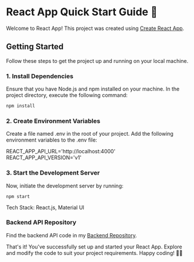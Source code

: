 # React App Quick Start Guide  🚀

Welcome to React App! This project was created using [Create React App](https://github.com/facebook/create-react-app).

## Getting Started

Follow these steps to get the project up and running on your local machine.

### 1. Install Dependencies

Ensure that you have Node.js and npm installed on your machine. In the project directory, execute the following command:

```bash
npm install
``````

### 2. Create Environment Variables

Create a file named .env in the root of your project. Add the following environment variables to the .env file:

REACT_APP_API_URL='http://localhost:4000'
REACT_APP_API_VERSION='v1'

### 3. Start the Development Server

Now, initiate the development server by running:
``````
npm start
``````

Tech Stack: React.js, Material UI


### Backend API Repository
Find the backend API code in my [Backend Repository](https://github.com/imSmaity/PestoTodoBackend).



That's it! You've successfully set up and started your React App. Explore and modify the code to suit your project requirements. Happy coding! 🎉✨
